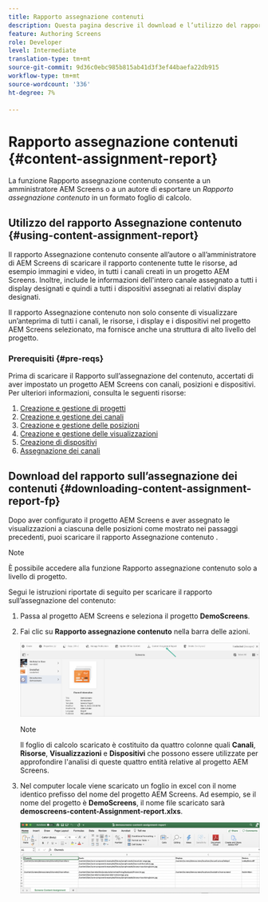 ```yaml
---
title: Rapporto assegnazione contenuti
description: Questa pagina descrive il download e l’utilizzo del rapporto sull’assegnazione dei contenuti.
feature: Authoring Screens
role: Developer
level: Intermediate
translation-type: tm+mt
source-git-commit: 9d36c0ebc985b815ab41d3f3ef44baefa22db915
workflow-type: tm+mt
source-wordcount: '336'
ht-degree: 7%

---
```



# Rapporto assegnazione contenuti {#content-assignment-report}

La funzione Rapporto assegnazione contenuto consente a un amministratore AEM Screens o a un autore di esportare un *Rapporto assegnazione contenuto* in un formato foglio di calcolo.

## Utilizzo del rapporto Assegnazione contenuto {#using-content-assignment-report}

Il rapporto Assegnazione contenuto consente all’autore o all’amministratore di AEM Screens di scaricare il rapporto contenente tutte le risorse, ad esempio immagini e video, in tutti i canali creati in un progetto AEM Screens. Inoltre, include le informazioni dell&#39;intero canale assegnato a tutti i display designati e quindi a tutti i dispositivi assegnati ai relativi display designati.

Il rapporto Assegnazione contenuto non solo consente di visualizzare un’anteprima di tutti i canali, le risorse, i display e i dispositivi nel progetto AEM Screens selezionato, ma fornisce anche una struttura di alto livello del progetto.


### Prerequisiti {#pre-reqs}

Prima di scaricare il Rapporto sull’assegnazione del contenuto, accertati di aver impostato un progetto AEM Screens con canali, posizioni e dispositivi.
Per ulteriori informazioni, consulta le seguenti risorse:

1. [Creazione e gestione di progetti](/help/user-guide/creating-a-screens-project.md)
1. [Creazione e gestione dei canali](/help/user-guide/managing-channels.md)
1. [Creazione e gestione delle posizioni](/help/user-guide/managing-locations.md)
1. [Creazione e gestione delle visualizzazioni](/help/user-guide/managing-displays.md)
1. [Creazione di dispositivi](/help/user-guide/managing-devices.md)
1. [Assegnazione dei canali](/help/user-guide/channel-assignment-latest-fp.md) 


## Download del rapporto sull’assegnazione dei contenuti {#downloading-content-assignment-report-fp}

Dopo aver configurato il progetto AEM Screens e aver assegnato le visualizzazioni a ciascuna delle posizioni come mostrato nei passaggi precedenti, puoi scaricare il rapporto Assegnazione contenuto .

>[!NOTE]
>È possibile accedere alla funzione Rapporto assegnazione contenuto solo a livello di progetto.

Segui le istruzioni riportate di seguito per scaricare il rapporto sull’assegnazione del contenuto:

1. Passa al progetto AEM Screens e seleziona il progetto **DemoScreens**.

1. Fai clic su **Rapporto assegnazione contenuto** nella barra delle azioni.

   ![immagine](/help/user-guide/assets/content-assignment-report/can-download.png)

   >[!NOTE]
   >Il foglio di calcolo scaricato è costituito da quattro colonne quali **Canali**, **Risorse**, **Visualizzazioni** e **Dispositivi** che possono essere utilizzate per approfondire l&#39;analisi di queste quattro entità relative al progetto AEM Screens.

1. Nel computer locale viene scaricato un foglio in excel con il nome identico prefisso del nome del progetto AEM Screens. Ad esempio, se il nome del progetto è **DemoScreens**, il nome file scaricato sarà **demoscreens-content-Assignment-report.xlxs**.

   ![immagine](/help/user-guide/assets/content-assignment-report/car-download1.png)

